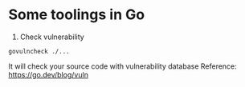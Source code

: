 # Some toolings in Go
1. Check vulnerability
```
govulncheck ./...
```
It will check your source code with vulnerability database 
Reference: https://go.dev/blog/vuln
